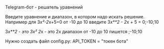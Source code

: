 Telegram-бот - решатель уравнений

Введите уравнение и диапазон, в котором надо искать решение.
Например для 3*x²-2*x+5=0 от -10 до 10 введите
3*x**2 - 2*x + 5 = 0;-10;10

3*x**2 - это 3x²
2*x  - это 2x
диапазон от -10 до 10 пишется ;-10;10


Нужно создать файл config.py:
API_TOKEN = "токен бота"
